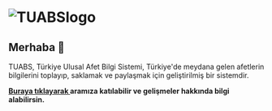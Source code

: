 # ![TUABSlogo](https://cdn.discordapp.com/attachments/1072394705691738135/1072418501165326346/WhatsApp_Image_2023-02-07_at_10.14.23.jpeg)

## Merhaba 👋

TUABS, Türkiye Ulusal Afet Bilgi Sistemi, Türkiye'de meydana gelen afetlerin bilgilerini toplayıp, 
saklamak ve paylaşmak için geliştirilmiş bir sistemdir.










**[Buraya tıklayarak ](https://discord.gg/46xQx2rg4c)aramıza katılabilir ve gelişmeler hakkında bilgi alabilirsin.**
